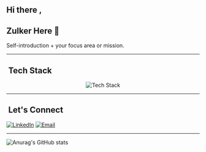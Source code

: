 ## Hi there ,
## Zulker Here 👋

Self-introduction + your focus area or mission.

---

## ​ Tech Stack

<p align="center">
  <img src="https://skillicons.dev/icons?i=springboot,django,flask,c,cpp,java,python,assembly,mysql,mssql,mongodb,redis,rabbitmq,android,stm32,arduino,microsoftoffice,latex,jira,git,elkstack&theme=light" alt="Tech Stack" />
</p>

---

## ​ Let's Connect

[![LinkedIn](https://img.shields.io/badge/LinkedIn-0077B5?style=for-the-badge&logo=linkedin&logoColor=white)](YOUR_LINKEDIN)
[![Email](https://img.shields.io/badge/Email-D14836?style=for-the-badge&logo=gmail&logoColor=white)](mailto:YOUR_EMAIL)

---
![Anurag's GitHub stats](https://github-readme-stats.vercel.app/api?username=zulker01&show_icons=true&theme=radical)
